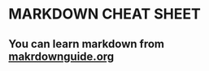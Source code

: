 # MARKDOWN CHEAT SHEET
## You can learn markdown from [makrdownguide.org](https://www.markdownguide.org/cheat-sheet/)
